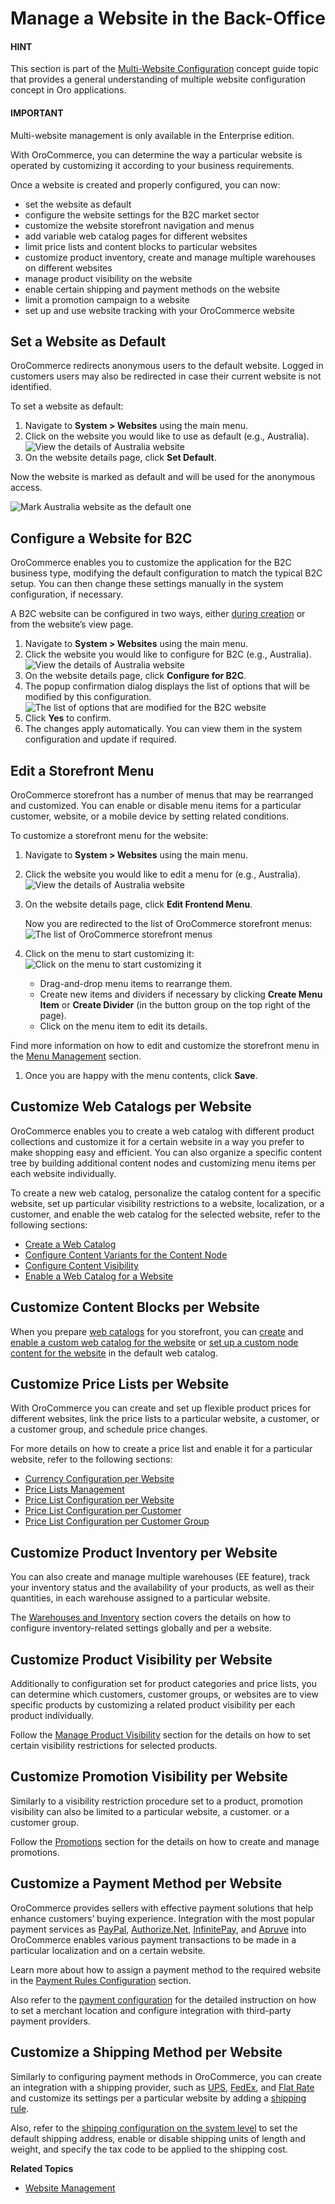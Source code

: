 <a id="user-guide-system-websites-manage-websites"></a>

# Manage a Website in the Back-Office

#### HINT
This section is part of the [Multi-Website Configuration](../../../concept-guides/websites/index.md#website-management-concept-guide) concept guide topic that provides a general understanding of multiple website configuration concept in Oro applications.

#### IMPORTANT
Multi-website management is only available in the Enterprise edition.

With OroCommerce, you can determine the way a particular website is operated by customizing it according to your business requirements.

Once a website is created and properly configured, you can now:

* set the website as default
* configure the website settings for the B2C market sector
* customize the website storefront navigation and menus
* add variable web catalog pages for different websites
* limit price lists and content blocks to particular websites
* customize product inventory, create and manage multiple warehouses on different websites
* manage product visibility on the website
* enable certain shipping and payment methods on the website
* limit a promotion campaign to a website
* set up and use website tracking with your OroCommerce website

## Set a Website as Default

OroCommerce redirects anonymous users to the default website. Logged in customers users may also be redirected in case their current website is not identified.

To set a website as default:

1. Navigate to **System > Websites** using the main menu.
2. Click on the website you would like to use as default (e.g., Australia).
   ![View the details of Australia website](user/img/system/websites/view_website_australia.png)
3. On the website details page, click <i class="fa fa-flag fa-lg" aria-hidden="true"></i> **Set Default**.

Now the website is marked as default and will be used for the anonymous access.

![Mark Australia website as the default one](user/img/system/websites/default_australia_website.png)

<a id="user-guide-system-websites-b2c"></a>

## Configure a Website for B2C

OroCommerce enables you to customize the application for the B2C business type, modifying the default configuration to match the typical B2C setup. You can then change these settings manually in the system configuration, if necessary.

A B2C website can be configured in two ways, either [during creation](create.md#system-websites-create) or from the website’s view page.

1. Navigate to **System > Websites** using the main menu.
2. Click the website you would like to configure for B2C (e.g., Australia).
   ![View the details of Australia website](user/img/system/websites/view_website_australia_B2C.png)
3. On the website details page, click <i class="fas fa-shopping-bag" aria-hidden="true"></i> **Configure for B2C**.
4. The popup confirmation dialog displays the list of options that will be modified by this configuration.
   ![The list of options that are modified for the B2C website](user/img/system/websites/B2C_settings2.png)
5. Click **Yes** to confirm.
6. The changes apply automatically. You can view them in the system configuration and update if required.

## Edit a Storefront Menu

OroCommerce storefront has a number of menus that may be rearranged and customized. You can enable or disable menu items for a particular customer, website, or a mobile device by setting related conditions.

To customize a storefront menu for the website:

1. Navigate to **System > Websites** using the main menu.
2. Click the website you would like to edit a menu for (e.g., Australia).
   ![View the details of Australia website](user/img/system/websites/view_website_australia1.png)
3. On the website details page, click <i class="fas fa-cog" aria-hidden="true"></i> **Edit Frontend Menu**.

   Now you are redirected to the list of OroCommerce storefront menus:
   ![The list of OroCommerce storefront menus](user/img/system/websites/front_menu.png)
4. Click on the menu to start customizing it:
   ![Click on the menu to start customizing it](user/img/system/websites/edit_menu.png)
   * Drag-and-drop menu items to rearrange them.
   * Create new items and dividers if necessary by clicking **Create Menu Item** or **Create Divider** (in the button group on the top right of the page).
   * Click on the menu item to edit its details.

Find more information on how to edit and customize the storefront menu in the [Menu Management](../menus/index.md#doc-config-menus-menuspage) section.

1. Once you are happy with the menu contents, click **Save**.

## Customize Web Catalogs per Website

OroCommerce enables you to create a web catalog with different product collections and customize it for a certain website in a way you prefer to make shopping easy and efficient. You can also organize a specific content tree by building additional content nodes and customizing menu items per each website individually.

To create a new web catalog, personalize the catalog content for a specific website, set up particular visibility restrictions to a website, localization, or a customer, and enable the web catalog for the selected website, refer to the following sections:

* [Create a Web Catalog](../../marketing/web-catalogs/create.md#user-guide-web-catalog-create)
* [Configure Content Variants for the Content Node](../../marketing/web-catalogs/edit-content-tree/content-variants.md#user-guide-marketing-web-catalog-content-variant)
* [Configure Content Visibility](../../marketing/web-catalogs/edit-content-tree/visibility.md#user-guide-marketing-web-catalog-node-visibility)
* [Enable a Web Catalog for a Website](web-configuration/general-sys-config/websites/website-routing.md#user-guide-marketing-web-catalog-enable-per-website)

## Customize Content Blocks per Website

When you prepare [web catalogs](../../marketing/web-catalogs/index.md#user-guide-web-catalog) for you storefront, you can [create](../../marketing/web-catalogs/create.md#user-guide-web-catalog-create) and [enable a custom web catalog for the website](web-configuration/general-sys-config/websites/website-routing.md#user-guide-marketing-web-catalog-enable-per-website) or [set up a custom node content for the website](../../marketing/web-catalogs/edit-content-tree/visibility.md#user-guide-marketing-web-catalog-customize) in the default web catalog.

<a id="user-guide-system-websites-price-lists"></a>

## Customize Price Lists per Website

With OroCommerce you can create and set up flexible product prices for different websites, link the price lists to a particular website, a customer, or a customer group, and schedule price changes.

For more details on how to create a price list and enable it for a particular website, refer to the following sections:

* [Currency Configuration per Website](web-configuration/commerce/catalog/website-pricing.md#sys-websites-sysconfig-currency)
* [Price Lists Management](../../sales/price-lists/index.md#user-guide-pricing-pricelist-management)
* [Price List Configuration per Website](configure-price-lists.md#sys-website-edit-price-lists)
* [Price List Configuration per Customer](../../customers/customers/customer-price-lists.md#customers-customers-edit-price-lists)
* [Price List Configuration per Customer Group](../../customers/customer-groups/customer-group-price-lists.md#customers-customer-groups-edit-price-lists)

## Customize Product Inventory per Website

You can also create and manage multiple warehouses (EE feature), track your inventory status and the availability of your products, as well as their quantities, in each warehouse assigned to a particular website.

The [Warehouses and Inventory](../../inventory/index.md#user-guide-inventory) section covers the details on how to configure inventory-related settings globally and per a website.

## Customize Product Visibility per Website

Additionally to configuration set for product categories and price lists, you can determine which customers, customer groups, or websites are to view specific products by customizing a related product visibility per each product individually.

Follow the [Manage Product Visibility](../../products/products/managing-product-visibility.md#products-product-visibility) section for the details on how to set certain visibility restrictions for selected products.

## Customize Promotion Visibility per Website

Similarly to a visibility restriction procedure set to a product, promotion visibility can also be limited to a particular website, a customer. or a customer group.

Follow the [Promotions](../../marketing/promotions/promotions/index.md#user-guide-marketing-promotions) section for the details on how to create and manage promotions.

## Customize a Payment Method per Website

OroCommerce provides sellers with effective payment solutions that help enhance customers’ buying experience. Integration with the most popular payment services as [PayPal](../integrations/payment-integration/paypal-services/index.md#user-guide-payment-payment-providers-overview-paypal), [Authorize.Net](../integrations/payment-integration/authorizenet/index.md#user-guide-payment-payment-providers-overview-authorizenet), [InfinitePay](../integrations/payment-integration/infinitepay/index.md#user-guide-payment-payment-providers-overview-infinitepay), and [Apruve](../integrations/payment-integration/apruve/index.md#user-guide-payment-payment-providers-overview-apruve) into OroCommerce enables various payment transactions to be made in a particular localization and on a certain website.

Learn more about how to assign a payment method to the required website in the [Payment Rules Configuration](../payment-rules/index.md#sys-payment-rules) section.

Also refer to the [payment configuration](../../../concept-guides/payment-configuration/index.md#user-guide-payment-configuration) for the detailed instruction on how to set a merchant location and configure integration with third-party payment providers.

## Customize a Shipping Method per Website

Similarly to configuring payment methods in OroCommerce, you can create an integration with a shipping provider, such as [UPS](../integrations/shipping-integration/ups.md#doc-integrations-ups), [FedEx](../integrations/shipping-integration/fedex.md#doc-integrations-fedex), and [Flat Rate](../integrations/shipping-integration/flat-rate.md#doc-integrations-flat-rate) and customize its settings per a particular website by adding a [shipping rule](../integrations/shipping-integration/index.md#sys-integrations-manage-integrations-ups-flat-rate).

Also, refer to the [shipping configuration on the system level](../configuration/commerce/shipping/index.md#user-guide-shipping-configuration) to set the default shipping address, enable or disable shipping units of length and weight, and specify the tax code to be applied to the shipping cost.

**Related Topics**

* [Website Management](index.md#user-guide-system-websites)

<!-- fa-bars = fa-navicon -->
<!-- Ic Tiles is used as Set As Default in saved views, and as tiles in display layout options -->
<!-- IcPencil refers to Rename in Commerce and Inline Editing in CRM -->
<!-- Check mark in the square. -->
<!-- SortDesc is also used as drop-down arrow -->
